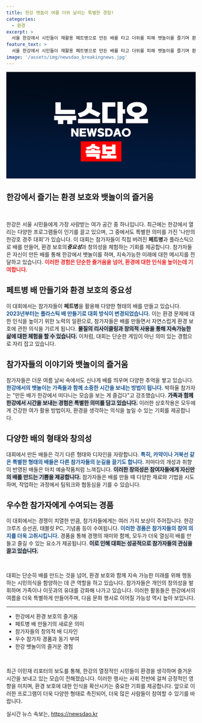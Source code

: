 ```yaml
---
title: 한강 뱃놀이 여름 더위 날리는 특별한 경험!
categories:
  - 환경
excerpt: >
  서울 한강에서 시민들이 재활용 페트병으로 만든 배를 타고 더위를 피해 뱃놀이를 즐기며 환경 보호의 중요성을 체험하고 있습니다. 다양한 배 디자인과 대회에서의 시상까지, 이 특별한 순간을 놓치지 마세요!
feature_text: >
  서울 한강에서 시민들이 재활용 페트병으로 만든 배를 타고 더위를 피해 뱃놀이를 즐기며 환경 보호의 중요성을 체험하고 있습니다. 다양한 배 디자인과 대회에서의 시상까지, 이 특별한 순간을 놓치지 마세요!
image: '/assets/img/newsdao_breakingnews.jpg'
---
```


<p><img src="/assets/img/newsdao_breakingnews.jpg" alt="koreaapp 속보" /></p>

<h2 data-ke-size="size30">한강에서 즐기는 환경 보호와 뱃놀이의 즐거움</h2>

<p data-ke-size="size16">&nbsp;</p>

<p>한강은 서울 시민들에게 가장 사랑받는 여가 공간 중 하나입니다. 최근에는 한강에서 열리는 다양한 프로그램들이 인기를 끌고 있으며, 그 중에서도 특별한 의미를 가진 '나만의 한강호 경주 대회'가 있습니다. 이 대회는 참가자들이 직접 버려진 <strong>페트병</strong>과 플라스틱으로 배를 만들어, 환경 보호의<strong><em>중요성</em></strong>과 창의성을 체험하는 기회를 제공합니다. 참가자들은 자신이 만든 배를 통해 한강에서 뱃놀이를 하며, 지속가능한 미래에 대한 메시지를 전달하고 있습니다. <b><span style="color: #ee2323;">이러한 경험은 단순한 즐거움을 넘어, 환경에 대한 인식을 높이는데 기여합니다.</span></b> </p>

<h2 data-ke-size="size26">페트병 배 만들기와 환경 보호의 중요성</h2>

<p>이 대회에서는 참가자들이 <strong>페트병</strong>을 활용해 다양한 형태의 배를 만들고 있습니다. <b><span style="color: #1a5490;">2023년부터는 플라스틱 배 만들기로 대회 방식이 변경되었습니다.</span></b> 이는 환경 문제에 대한 인식을 높이기 위한 노력의 일환으로, 참가자들은 배를 만들면서 자연스럽게 환경 보호에 관한 의식을 기르게 됩니다. <b><span style="background-color: #21538527;">물질의 리사이클링과 창의적 사용을 통해 지속가능한 삶에 대한 체험을 할 수 있습니다.</span></b> 이처럼, 대회는 단순한 게임이 아닌 의미 있는 경험으로 자리 잡고 있습니다. </p>

<h2 data-ke-size="size26">참가자들의 이야기와 뱃놀이의 즐거움</h2>

<p>참가자들은 더운 여름 날씨 속에서도 신나게 배를 띄우며 다양한 추억을 쌓고 있습니다. <b><span style="color: #1a5490;">한강에서의 뱃놀이는 가족들과 함께 소중한 시간을 보내는 방법이 됩니다.</span></b> 박하율 참가자는 "만든 배가 한강에서 떠다니는 모습을 보는 게 즐겁다"고 강조했습니다. <b><span style="background-color: #21538527;">가족과 함께 한강에서 시간을 보내는 경험은 특별한 의미를 담고 있습니다.</span></b> 이러한 상호작용은 모두에게 건강한 여가 활용 방법이자, 환경을 생각하는 의식을 높일 수 있는 기회를 제공합니다. </p>

<h2 data-ke-size="size26">다양한 배의 형태와 창의성</h2>

<p>대회에서 만든 배들은 각기 다른 형태와 디자인을 자랑합니다. <b><span style="color: #1a5490;">특히, 카약이나 거북선 같은 특별한 형태의 배들은 다른 참가자들의 눈길을 끌기도 합니다.</span></b> 저마다의 개성과 취향이 반영된 배들은 마치 예술작품처럼 느껴집니다. <b><span style="background-color: #21538527;">이러한 창의성은 참여자들에게 자신만의 배를 만드는 기쁨을 제공합니다.</span></b> 참가자들은 배를 만들 때 다양한 재료와 기법을 시도하며, 작업하는 과정에서 팀워크와 협동심을 기를 수 있습니다. </p>

<h2 data-ke-size="size26">우수한 참가자에게 수여되는 경품</h2>

<p>이 대회에서는 경쟁이 치열한 만큼, 참가자들에게는 여러 가지 보상이 주어집니다. 한강 크루즈 승선권, 태블릿 PC, 기념품 등이 수여됩니다. <b><span style="color: #1a5490;">이러한 경품은 참가자들의 참여 의지를 더욱 고취시킵니다.</span></b> 경품을 통해 경쟁의 재미와 함께, 모두가 더욱 열심히 배를 만들고 즐길 수 있는 요소가 제공됩니다. <b><span style="background-color: #21538527;">이로 인해 대회는 성공적으로 참가자들의 관심을 끌고 있습니다.</span></b> </p>

<p data-ke-size="size16">&nbsp;</p>

<p>대회는 단순히 배를 만드는 것을 넘어, 환경 보호와 함께 지속 가능한 미래를 위해 행동하는 시민의식을 함양하는 데 큰 역할을 하고 있습니다. 참가자들은 개인의 창의성을 발휘하며 가족이나 이웃과의 유대를 강화해 나가고 있습니다. 이러한 활동들은 한강에서의 여름을 더욱 특별하게 만들어주며, 다음 문화 행사로 이어질 가능성 역시 높아 보입니다. </p>

<hr>

<ul>
    <li>한강에서 환경 보호의 즐거움</li>
    <li>페트병 배 만들기의 새로운 의미</li>
    <li>참가자들의 창의적 배 디자인</li>
    <li>우수 참가자 경품과 동기 부여</li>
    <li>한강 뱃놀이의 즐거운 경험</li>
</ul>

<p data-ke-size="size16">&nbsp;</p>

<p>최근 이민재 리포터의 보도를 통해, 한강의 열정적인 시민들이 환경을 생각하며 즐거운 시간을 보내고 있는 모습이 전해졌습니다. 이러한 행사는 사회 전반에 걸쳐 긍정적인 영향을 미치며, 환경 보호에 대한 인식을 확산시키는 중요한 기회를 제공합니다. 앞으로 이러한 프로그램이 더욱 다양한 형태로 촉진되어, 더욱 많은 사람들이 참여할 수 있기를 바랍니다.</p>
실시간 뉴스 속보는, <a href="https://newsdao.kr" rel="dofollow">https://newsdao.kr</a>


